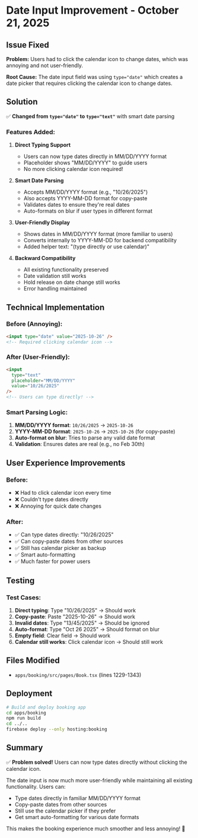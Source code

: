# Date Input Improvement - October 21, 2025

## Issue Fixed

**Problem:** Users had to click the calendar icon to change dates, which was annoying and not user-friendly.

**Root Cause:** The date input field was using `type="date"` which creates a date picker that requires clicking the calendar icon to change dates.

## Solution

✅ **Changed from `type="date"` to `type="text"`** with smart date parsing

### Features Added:

1. **Direct Typing Support**
   - Users can now type dates directly in MM/DD/YYYY format
   - Placeholder shows "MM/DD/YYYY" to guide users
   - No more clicking calendar icon required!

2. **Smart Date Parsing**
   - Accepts MM/DD/YYYY format (e.g., "10/26/2025")
   - Also accepts YYYY-MM-DD format for copy-paste
   - Validates dates to ensure they're real dates
   - Auto-formats on blur if user types in different format

3. **User-Friendly Display**
   - Shows dates in MM/DD/YYYY format (more familiar to users)
   - Converts internally to YYYY-MM-DD for backend compatibility
   - Added helper text: "(type directly or use calendar)"

4. **Backward Compatibility**
   - All existing functionality preserved
   - Date validation still works
   - Hold release on date change still works
   - Error handling maintained

## Technical Implementation

### Before (Annoying):
```html
<input type="date" value="2025-10-26" />
<!-- Required clicking calendar icon -->
```

### After (User-Friendly):
```html
<input 
  type="text" 
  placeholder="MM/DD/YYYY"
  value="10/26/2025" 
/>
<!-- Users can type directly! -->
```

### Smart Parsing Logic:
1. **MM/DD/YYYY format**: `10/26/2025` → `2025-10-26`
2. **YYYY-MM-DD format**: `2025-10-26` → `2025-10-26` (for copy-paste)
3. **Auto-format on blur**: Tries to parse any valid date format
4. **Validation**: Ensures dates are real (e.g., no Feb 30th)

## User Experience Improvements

### Before:
- ❌ Had to click calendar icon every time
- ❌ Couldn't type dates directly
- ❌ Annoying for quick date changes

### After:
- ✅ Can type dates directly: "10/26/2025"
- ✅ Can copy-paste dates from other sources
- ✅ Still has calendar picker as backup
- ✅ Smart auto-formatting
- ✅ Much faster for power users

## Testing

### Test Cases:
1. **Direct typing**: Type "10/26/2025" → Should work
2. **Copy-paste**: Paste "2025-10-26" → Should work  
3. **Invalid dates**: Type "13/45/2025" → Should be ignored
4. **Auto-format**: Type "Oct 26 2025" → Should format on blur
5. **Empty field**: Clear field → Should work
6. **Calendar still works**: Click calendar icon → Should still work

## Files Modified

- `apps/booking/src/pages/Book.tsx` (lines 1229-1343)

## Deployment

```bash
# Build and deploy booking app
cd apps/booking
npm run build
cd ../..
firebase deploy --only hosting:booking
```

## Summary

✅ **Problem solved!** Users can now type dates directly without clicking the calendar icon.

The date input is now much more user-friendly while maintaining all existing functionality. Users can:
- Type dates directly in familiar MM/DD/YYYY format
- Copy-paste dates from other sources
- Still use the calendar picker if they prefer
- Get smart auto-formatting for various date formats

This makes the booking experience much smoother and less annoying! 🎉
